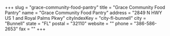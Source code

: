 +++
slug = "grace-community-food-pantry"
title = "Grace Community Food Pantry"
name = "Grace Community Food Pantry"
address = "2849 N HWY US 1 and Royal Palms Pkwy"
cityIndexKey = "city-fl-bunnell"
city = "Bunnell"
state = "FL"
postal = "32110"
website = ""
phone = "386-586-2653"
fax = ""
+++
